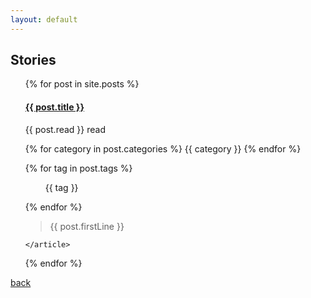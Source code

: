 ```yaml
---
layout: default
---
```


## Stories

<ul class="post">
  {% for post in site.posts %}
    <article class="story">
      <h4><a href="{{ post.url }}">{{ post.title }}</a></h4>
      <p><i class="glyphicon glyphicon-time"></i> {{ post.read }} read</p>
      <p>
        <i class="glyphicon glyphicon-tag"></i>
        {% for category in post.categories %}
          {{ category }}
        {% endfor %}
      </p>
      {% for tag in post.tags %}
        <p>&emsp;&emsp;<i class="glyphicon glyphicon-chevron-right"></i> {{ tag }}</p>
      {% endfor %}
    <blockquote>
      <p>{{ post.firstLine }}</p>
    </blockquote>

    </article>
  {% endfor %}
</ul>


[back](../)
